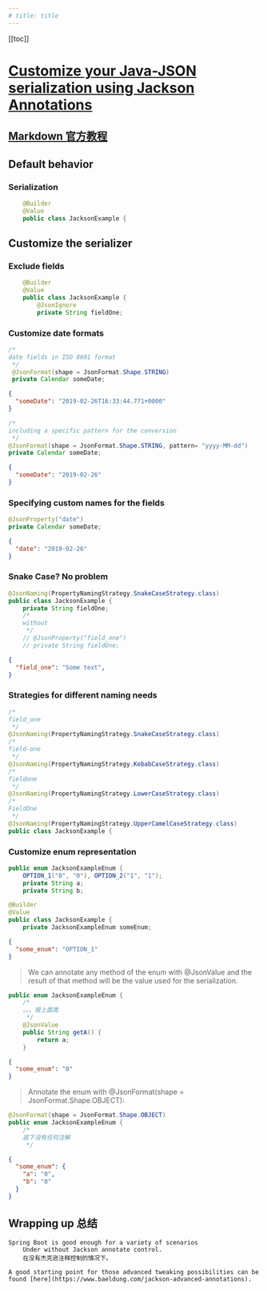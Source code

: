 ```yaml
---
# title: title
---
```

[[toc]]
# [Customize your Java-JSON serialization using Jackson Annotations](https://medium.com/trabe/customize-your-serialization-using-jackson-annotations-d6b81c4785a6)

## [Markdown 官方教程](https://markdown.com.cn/basic-syntax/line-breaks.html)

## Default behavior
### Serialization
```Java
    @Builder
    @Value
    public class JacksonExample {
```
## Customize the serializer

### Exclude fields
```Java
    @Builder
    @Value
    public class JacksonExample {
        @JsonIgnore
        private String fieldOne;
```
### Customize date formats
```Java
/* 
date fields in ISO 8601 format
 */
 @JsonFormat(shape = JsonFormat.Shape.STRING)
 private Calendar someDate;
```
```JSON
{
  "someDate": "2019-02-26T16:33:44.771+0000"
}
```

```Java
/* 
including a specific pattern for the conversion
 */
@JsonFormat(shape = JsonFormat.Shape.STRING, pattern= "yyyy-MM-dd")
private Calendar someDate;
```
```JSON
{
  "someDate": "2019-02-26"
}
```
### Specifying custom names for the fields
```Java
@JsonProperty("date")
private Calendar someDate;
```
```JSON
{
  "date": "2019-02-26"
}
```
### Snake Case? No problem
```Java
@JsonNaming(PropertyNamingStrategy.SnakeCaseStrategy.class)
public class JacksonExample {
    private String fieldOne;
    /* 
    without
     */
    // @JsonProperty("field_one")
    // private String fieldOne;
```
```JSON
{
  "field_one": "Some text",
}
```
### Strategies for different naming needs
```Java
/* 
field_one
 */
@JsonNaming(PropertyNamingStrategy.SnakeCaseStrategy.class)
/* 
field-one
 */
@JsonNaming(PropertyNamingStrategy.KebabCaseStrategy.class)
/* 
fieldone
 */
@JsonNaming(PropertyNamingStrategy.LowerCaseStrategy.class)
/* 
FieldOne
 */
@JsonNaming(PropertyNamingStrategy.UpperCamelCaseStrategy.class)
public class JacksonExample {
```
### Customize enum representation
```Java
public enum JacksonExampleEnum {
    OPTION_1("0", "0"), OPTION_2("1", "1");
    private String a;
    private String b;

@Builder
@Value
public class JacksonExample {
    private JacksonExampleEnum someEnum;
```
```JSON
{
  "some_enum": "OPTION_1"
}
```
>We can annotate any method of the enum with @JsonValue and the result of that method will be the value used for the serialization.

```Java
public enum JacksonExampleEnum {
    /* 
    。。。接上面类
     */
    @JsonValue
    public String getA() {
        return a;
    }
```
```JSON
{
  "some_enum": "0"
}
```
>Annotate the enum with @JsonFormat(shape = JsonFormat.Shape.OBJECT):
```Java
@JsonFormat(shape = JsonFormat.Shape.OBJECT)
public enum JacksonExampleEnum {
    /* 
    底下没有任何注解
     */
```
```JSON
{
  "some_enum": {
    "a": "0",
    "b": "0"
  }
}
```
## Wrapping up 总结
```
Spring Boot is good enough for a variety of scenarios
    Under without Jackson annotate control.
    在没有杰克逊注释控制的情况下。

A good starting point for those advanced tweaking possibilities can be found [here](https://www.baeldung.com/jackson-advanced-annotations).
```